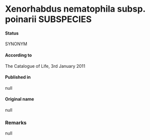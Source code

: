Xenorhabdus nematophila subsp. poinarii SUBSPECIES
=======

#### Status
SYNONYM

#### According to
The Catalogue of Life, 3rd January 2011

#### Published in
null

#### Original name
null

### Remarks
null